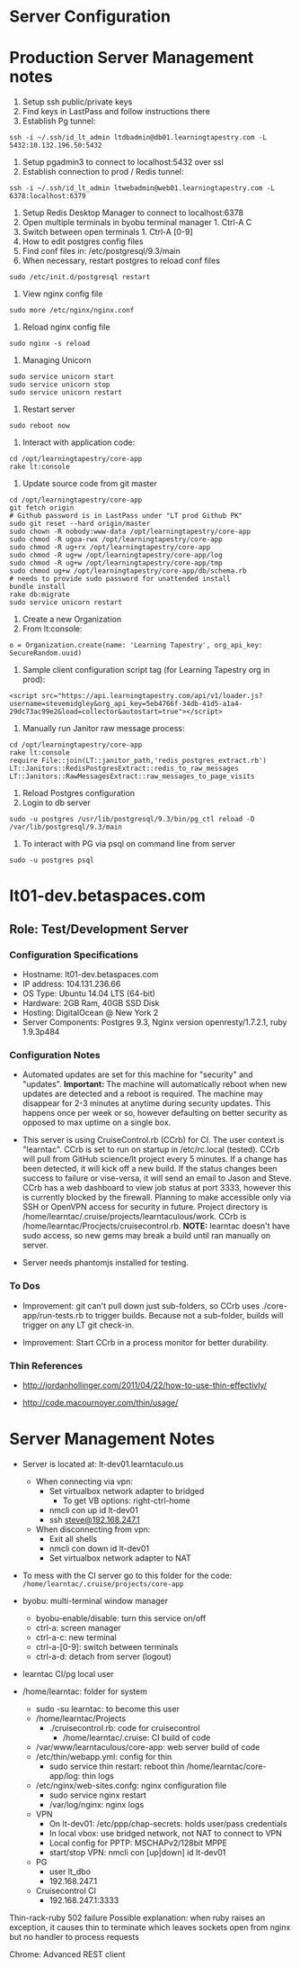 Server Configuration
====================
# Production Server Management notes

1. Setup ssh public/private keys
  1. Find keys in LastPass and follow instructions there
1. Establish Pg tunnel:
```
ssh -i ~/.ssh/id_lt_admin ltdbadmin@db01.learningtapestry.com -L 5432:10.132.196.50:5432
```
  1. Setup pgadmin3 to connect to localhost:5432 over ssl
1. Establish connection to prod / Redis tunnel:
```
ssh -i ~/.ssh/id_lt_admin ltwebadmin@web01.learningtapestry.com -L 6378:localhost:6379
```
  1. Setup Redis Desktop Manager to connect to localhost:6378
  1. Open multiple terminals in byobu terminal manager
    1. Ctrl-A C
  1. Switch between open terminals 
    1. Ctrl-A [0-9]
1. How to edit postgres config files
  1. Find conf files in: /etc/postgresql/9.3/main
  1. When necessary, restart postgres to reload conf files
```
sudo /etc/init.d/postgresql restart 
```
1. View nginx config file
```
sudo more /etc/nginx/nginx.conf
```
1. Reload nginx config file
```
sudo nginx -s reload
```
1. Managing Unicorn
```
sudo service unicorn start
sudo service unicorn stop
sudo service unicorn restart
```
1. Restart server
```
sudo reboot now
```
1. Interact with application code:
```
cd /opt/learningtapestry/core-app
rake lt:console
```
1. Update source code from git master
```
cd /opt/learningtapestry/core-app
git fetch origin
# Github password is in LastPass under "LT prod Github PK"
sudo git reset --hard origin/master
sudo chown -R nobody:www-data /opt/learningtapestry/core-app
sudo chmod -R ugoa-rwx /opt/learningtapestry/core-app
sudo chmod -R ug+rx /opt/learningtapestry/core-app
sudo chmod -R ug+w /opt/learningtapestry/core-app/log
sudo chmod -R ug+w /opt/learningtapestry/core-app/tmp
sudo chmod ug+w /opt/learningtapestry/core-app/db/schema.rb 
# needs to provide sudo password for unattended install
bundle install
rake db:migrate
sudo service unicorn restart
```
1. Create a new Organization
  1. From lt:console:
```
o = Organization.create(name: 'Learning Tapestry', org_api_key: SecureRandom.uuid)
```
1. Sample client configuration script tag (for Learning Tapestry org in prod):
```
<script src="https://api.learningtapestry.com/api/v1/loader.js?username=stevemidgley&org_api_key=5eb4766f-34db-41d5-a1a4-29dc73ac99e2&load=collector&autostart=true"></script>
```
1. Manually run Janitor raw message process:
```
cd /opt/learningtapestry/core-app
rake lt:console
require File::join(LT::janitor_path,'redis_postgres_extract.rb')
LT::Janitors::RedisPostgresExtract::redis_to_raw_messages
LT::Janitors::RawMessagesExtract::raw_messages_to_page_visits
```
1. Reload Postgres configuration
  1. Login to db server
```
sudo -u postgres /usr/lib/postgresql/9.3/bin/pg_ctl reload -D /var/lib/postgresql/9.3/main
```
1. To interact with PG via psql on command line from server
```
sudo -u postgres psql
```

# lt01-dev.betaspaces.com

## Role: Test/Development Server

### Configuration Specifications

* Hostname:  lt01-dev.betaspaces.com
* IP address: 104.131.236.66
* OS Type:  Ubuntu 14.04 LTS (64-bit)
* Hardware:  2GB Ram, 40GB SSD Disk
* Hosting:  DigitalOcean @ New York 2
* Server Components:  Postgres 9.3, Nginx version openresty/1.7.2.1, ruby 1.9.3p484

### Configuration Notes

* Automated updates are set for this machine for "security" and "updates".  **Important:** The machine will automatically reboot when new updates are detected and a reboot is required.  The machine may disappear for 2-3 minutes at anytime during security updates.  This happens once per week or so, however defaulting on better security as opposed to max uptime on a single box.

* This server is using CruiseControl.rb (CCrb) for CI.  The user context is "learntac".  CCrb is set to run on startup in /etc/rc.local (tested).  CCrb will pull from GitHub science/lt project every 5 minutes.  If a change has been detected, it will kick off a new build.  If the status changes been success to failure or vise-versa, it will send an email to Jason and Steve.  CCrb has a web dashboard to view job status at port 3333, however this is currently blocked by the firewall. Planning to make accessible only via SSH or OpenVPN access for security in future.  Project directory is /home/learntac/.cruise/projects/learntaculous/work.  CCrb is /home/learntac/Procjects/cruisecontrol.rb. **NOTE:**  learntac doesn't have sudo access, so new gems may break a build until ran manually on server.

* Server needs phantomjs installed for testing.

### To Dos

* Improvement:  git can't pull down just sub-folders, so CCrb uses ./core-app/run-tests.rb to trigger builds.  Because not a sub-folder, builds will trigger on any LT git check-in.

* Improvement:  Start CCrb in a process monitor for better durability.

### Thin References

* http://jordanhollinger.com/2011/04/22/how-to-use-thin-effectivly/

* http://code.macournoyer.com/thin/usage/

# Server Management Notes

* Server is located at: lt-dev01.learntaculo.us
  * When connecting via vpn:
    * Set virtualbox network adapter to bridged
      * To get VB options: right-ctrl-home
    * nmcli con up id lt-dev01
    * ssh steve@192.168.247.1
  * When disconnecting from vpn:
    * Exit all shells
    * nmcli con down id lt-dev01
    * Set virtualbox network adapter to NAT

* To mess with the CI server go to this folder for the code:
`/home/learntac/.cruise/projects/core-app`

* byobu: multi-terminal window manager
  * byobu-enable/disable: turn this service on/off
  * ctrl-a: screen manager
  * ctrl-a-c: new terminal
  * ctrl-a-[0-9]: switch between terminals
  * ctrl-a-d: detach from server (logout)
* learntac CI/pg local user
* /home/learntac: folder for system
  * sudo -su learntac: to become this user
  * /home/learntac/Projects
    * ./cruisecontrol.rb: code for cruisecontrol
      * /home/learntac/.cruise: CI build of code
  * /var/www/learntaculous/core-app: web server build of code
  * /etc/thin/webapp.yml: config for thin
    * sudo service thin restart: reboot thin
    /home/learntac/core-app/log: thin logs
  * /etc/nginx/web-sites.confg: nginx configuration file
    * sudo service nginx restart
    * /var/log/nginx: nginx logs
  * VPN
    * On lt-dev01: /etc/ppp/chap-secrets: holds user/pass credentials
    * In local vbox: use bridged network, not NAT to connect to VPN
    * Local config for PPTP: MSCHAPv2/128bit MPPE
    * start/stop VPN: nmcli con [up|down] id lt-dev01
  * PG
    * user lt_dbo
    * 192.168.247.1
  * Cruisecontrol CI
    * 192.168.247.1:3333

Thin-rack-ruby 502 failure
  Possible explanation: when ruby raises an exception, it causes thin to terminate which leaves sockets open from nginx but no handler to process requests

Chrome: Advanced REST client




